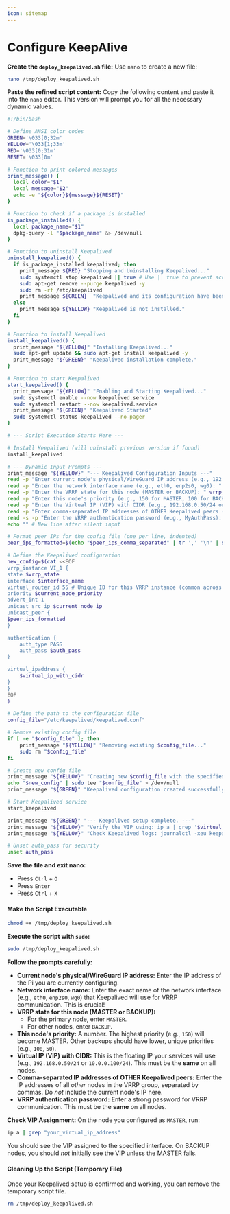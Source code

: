 ```yaml
---
icon: sitemap
---
```


# Configure KeepAlive

**Create the `deploy_keepalived.sh` file:** Use `nano` to create a new file:

```bash
nano /tmp/deploy_keepalived.sh
```

**Paste the refined script content:** Copy the following content and paste it into the `nano` editor. This version will prompt you for all the necessary dynamic values.

```bash
#!/bin/bash

# Define ANSI color codes
GREEN='\033[0;32m'
YELLOW='\033[1;33m'
RED='\033[0;31m'
RESET='\033[0m'

# Function to print colored messages
print_message() {
  local color="$1"
  local message="$2"
  echo -e "${color}${message}${RESET}"
}

# Function to check if a package is installed
is_package_installed() {
  local package_name="$1"
  dpkg-query -l "$package_name" &> /dev/null
}

# Function to uninstall Keepalived
uninstall_keepalived() {
  if is_package_installed keepalived; then
    print_message ${RED} "Stopping and Uninstalling Keepalived..."
    sudo systemctl stop keepalived || true # Use || true to prevent script exit if service not running
    sudo apt-get remove --purge keepalived -y
    sudo rm -rf /etc/keepalived
    print_message ${GREEN}  "Keepalived and its configuration have been uninstalled."
  else
    print_message ${YELLOW} "Keepalived is not installed."
  fi
}

# Function to install Keepalived
install_keepalived() {
  print_message "${YELLOW}" "Installing Keepalived..."
  sudo apt-get update && sudo apt-get install keepalived -y
  print_message "${GREEN}" "Keepalived installation complete."
}

# Function to start Keepalived
start_keepalived() {
  print_message "${YELLOW}" "Enabling and Starting Keepalived..."
  sudo systemctl enable --now keepalived.service
  sudo systemctl restart --now keepalived.service
  print_message "${GREEN}" "Keepalived Started"
  sudo systemctl status keepalived --no-pager
}

# --- Script Execution Starts Here ---

# Install Keepalived (will uninstall previous version if found)
install_keepalived

# --- Dynamic Input Prompts ---
print_message "${YELLOW}" "--- Keepalived Configuration Inputs ---"
read -p "Enter current node's physical/WireGuard IP address (e.g., 192.168.0.51 or 10.0.0.1): " current_node_ip
read -p "Enter the network interface name (e.g., eth0, enp2s0, wg0): " interface_name
read -p "Enter the VRRP state for this node (MASTER or BACKUP): " vrrp_state
read -p "Enter this node's priority (e.g., 150 for MASTER, 100 for BACKUP, 50 for another BACKUP): " current_node_priority
read -p "Enter the Virtual IP (VIP) with CIDR (e.g., 192.168.0.50/24 or 10.10.10.10/24): " virtual_ip_with_cidr
read -p "Enter comma-separated IP addresses of OTHER Keepalived peers (e.g., 192.168.0.52,192.168.0.53): " peer_ips_comma_separated
read -s -p "Enter the VRRP authentication password (e.g., MyAuthPass): " auth_pass # -s for silent input
echo "" # New line after silent input

# Format peer IPs for the config file (one per line, indented)
peer_ips_formatted=$(echo "$peer_ips_comma_separated" | tr ',' '\n' | sed 's/^/        /')

# Define the Keepalived configuration
new_config=$(cat <<EOF
vrrp_instance VI_1 {
state $vrrp_state
interface $interface_name
virtual_router_id 55 # Unique ID for this VRRP instance (common across all nodes)
priority $current_node_priority
advert_int 1
unicast_src_ip $current_node_ip
unicast_peer {
$peer_ips_formatted
}

authentication {
    auth_type PASS
    auth_pass $auth_pass
}

virtual_ipaddress {
    $virtual_ip_with_cidr
}
}
EOF
)

# Define the path to the configuration file
config_file="/etc/keepalived/keepalived.conf"

# Remove existing config file
if [ -e "$config_file" ]; then
    print_message "${YELLOW}" "Removing existing $config_file..."
    sudo rm "$config_file"
fi

# Create new config file
print_message "${YELLOW}" "Creating new $config_file with the specified configuration..."
echo "$new_config" | sudo tee "$config_file" > /dev/null
print_message "${GREEN}" "Keepalived configuration created successfully."

# Start Keepalived service
start_keepalived

print_message "${GREEN}" "--- Keepalived setup complete. ---"
print_message "${YELLOW}" "Verify the VIP using: ip a | grep '$virtual_ip_with_cidr'"
print_message "${YELLOW}" "Check Keepalived logs: journalctl -xeu keepalived"

# Unset auth_pass for security
unset auth_pass
```

**Save the file and exit nano:**

* Press `Ctrl` + `O`
* Press `Enter`
* Press `Ctrl` + `X`

#### **Make the Script Executable**

```bash
chmod +x /tmp/deploy_keepalived.sh
```

**Execute the script with `sudo`:**

```bash
sudo /tmp/deploy_keepalived.sh
```

**Follow the prompts carefully:**

* **Current node's physical/WireGuard IP address:** Enter the IP address of the Pi you are currently configuring.
* **Network interface name:** Enter the exact name of the network interface (e.g., `eth0`, `enp2s0`, `wg0`) that Keepalived will use for VRRP communication. This is crucial!
* **VRRP state for this node (MASTER or BACKUP):**
  * For the primary node, enter `MASTER`.
  * For other nodes, enter `BACKUP`.
* **This node's priority:** A number. The highest priority (e.g., `150`) will become MASTER. Other backups should have lower, unique priorities (e.g., `100`, `50`).
* **Virtual IP (VIP) with CIDR:** This is the floating IP your services will use (e.g., `192.168.0.50/24` or `10.0.0.100/24`). This must be the **same** on all nodes.
* **Comma-separated IP addresses of OTHER Keepalived peers:** Enter the IP addresses of all _other_ nodes in the VRRP group, separated by commas. Do _not_ include the current node's IP here.
* **VRRP authentication password:** Enter a strong password for VRRP communication. This must be the **same** on all nodes.

**Check VIP Assignment:** On the node you configured as `MASTER`, run:

```bash
ip a | grep "your_virtual_ip_address"
```

You should see the VIP assigned to the specified interface. On BACKUP nodes, you should _not_ initially see the VIP unless the MASTER fails.

#### **Cleaning Up the Script (Temporary File)**

Once your Keepalived setup is confirmed and working, you can remove the temporary script file.

```bash
rm /tmp/deploy_keepalived.sh
```

